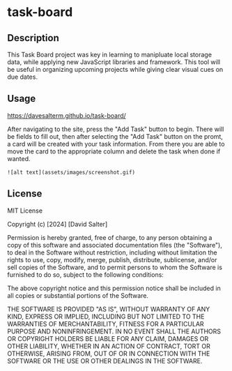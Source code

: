 # task-board

## Description

This Task Board project was key in learning to manipluate local storage data, while applying new JavaScript libraries and framework. This tool will be useful in organizing upcoming projects while giving clear visual cues on due dates.

## Usage

https://davesalterm.github.io/task-board/

After navigating to the site, press the "Add Task" button to begin. There will be fields to fill out, then after selecting the "Add Task" button on the promt, a card will be created with your task information. From there you are able to move the card to the appropriate column and delete the task when done if wanted.

    ![alt text](assets/images/screenshot.gif)

## License

MIT License

Copyright (c) [2024] [David Salter]

Permission is hereby granted, free of charge, to any person obtaining a copy
of this software and associated documentation files (the "Software"), to deal
in the Software without restriction, including without limitation the rights
to use, copy, modify, merge, publish, distribute, sublicense, and/or sell
copies of the Software, and to permit persons to whom the Software is
furnished to do so, subject to the following conditions:

The above copyright notice and this permission notice shall be included in all
copies or substantial portions of the Software.

THE SOFTWARE IS PROVIDED "AS IS", WITHOUT WARRANTY OF ANY KIND, EXPRESS OR
IMPLIED, INCLUDING BUT NOT LIMITED TO THE WARRANTIES OF MERCHANTABILITY,
FITNESS FOR A PARTICULAR PURPOSE AND NONINFRINGEMENT. IN NO EVENT SHALL THE
AUTHORS OR COPYRIGHT HOLDERS BE LIABLE FOR ANY CLAIM, DAMAGES OR OTHER
LIABILITY, WHETHER IN AN ACTION OF CONTRACT, TORT OR OTHERWISE, ARISING FROM,
OUT OF OR IN CONNECTION WITH THE SOFTWARE OR THE USE OR OTHER DEALINGS IN THE
SOFTWARE.